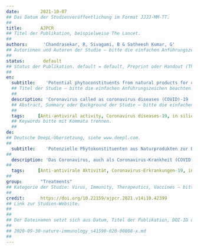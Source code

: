 ```yaml
---
date:        2021-10-07
## Das Datum der Studienveröffentlichung im Format JJJJ-MM-TT.
##
title:       AJPCR
## Titel der Publikation, beispielweise The Lancet.
##
authors:      'Chandrasekar, R, Sivagami, B & Satheesh Kumar, G'
## Autorinnen und Autoren der Studie – bitte die einfachen Anführungszeichen beachten!
##
status:       default
## Status der Publikation. default = default, Preprint oder Handout (Thesenpapier)
##
en:
  subtitle:    'Potential phytoconstituents from natural products for combating against coronavirus disease-19 (severe acute respiratory syndrome coronavirus-2) - A review'
  ## Titel der Studie – bitte die einfachen Anführungszeichen beachten!
  ##
  description: 'Coronavirus called as coronavirus diseases (COVID)-19 (severe acute respiratory syndrome coronavirus [SARS-CoV]-2) is a viral infection which is spreading to a great extent and affecting many people worldwide, many developed and developing countries are severely affected by the virus. The World Health Organization (WHO) is taking serious preventive measures to stop this viral infection worldwide. The coronavirus is a big threat to human beings and controlling the emerging viral infections is a global concern. Antiviral drug such as Remdesivir has been approved by the FDA, but combating against these viral infections is a great challenge to scientists and researchers with the available few antiviral drugs due to severe side effects and toxicity. Many drugs such as hydroxy chloroquin, Remdesivir, and vaccines have been recommended for combating this virus. Few Polyherbal formulations and Ayurvedic formulations containing antiviral phytoconstituents have been recommended to boost the immunity. Some drugs and phytoconstituents are under different phases of human clinical trials. The currently available synthetic drugs and vaccines for the treatment of viral infections have severe side effects. Medicinal plants play a critical role in treating viral infections by developing immunity against viral diseases. Some medicinal plants which were used as antipyretic, analgesic, and anti-inflammatory activity helped in treating various diseases and viral infections. Many plants contain flavonoids such as quercetin, luteolin, apigenin, and polyphenols such as thymoquinone, phytosteroids such as cucurbitacin and others which may likely to act as antioxidants and immunomodulatory that can fight against COVID-19. The current review provides information on phytochemical constituents present in medicinal plants, their mechanism of action, in silico molecular docking studies and human clinical trials to treat viral disorders.'
  ## Abstract, Summary oder Background der Studie – bitte die einfachen Anführungszeichen b
  ##
  tags:     [Anti‐antiviral activity, Coronavirus diseases‐19, in silico molecular docking, Natural products, Phytoconstituents, Anti‐antiviral activity and coronavirus diseases‐19, Drug candidates]
  ## Keywords bitte mit Kommata trennen.
  ##
de: 
## Deutsche DeepL-Übersetzung, siehe www.deepl.com.
##
  subtitle:    'Potenzielle Phytokonstituenten aus Naturprodukten zur Bekämpfung der Coronavirus-Krankheit-19 (schweres akutes respiratorisches Syndrom Coronavirus-2) - ein Überblick'
##
  description: 'Das Coronavirus, auch als Coronavirus-Krankheit (COVID)-19 (schweres akutes respiratorisches Syndrom Coronavirus [SARS-CoV]-2) bezeichnet, ist eine Virusinfektion, die sich in großem Umfang ausbreitet und viele Menschen weltweit betrifft. Die Weltgesundheitsorganisation (WHO) ergreift ernsthafte Präventivmaßnahmen, um diese Virusinfektion weltweit zu stoppen. Das Coronavirus stellt eine große Bedrohung für den Menschen dar, und die Bekämpfung der aufkommenden Virusinfektionen ist ein globales Anliegen. Antivirale Medikamente wie Remdesivir wurden von der FDA zugelassen, aber die Bekämpfung dieser Virusinfektionen ist für Wissenschaftler und Forscher mit den wenigen verfügbaren antiviralen Medikamenten aufgrund der schweren Nebenwirkungen und Toxizität eine große Herausforderung. Viele Medikamente wie Hydroxychloroquin, Remdesivir und Impfstoffe wurden zur Bekämpfung dieses Virus empfohlen. Einige pflanzliche und ayurvedische Formulierungen, die antivirale Phytokonstituenten enthalten, wurden zur Stärkung der Immunität empfohlen. Einige Medikamente und Phytokonstituenten befinden sich in verschiedenen Phasen der klinischen Erprobung am Menschen. Die derzeit verfügbaren synthetischen Arzneimittel und Impfstoffe für die Behandlung von Virusinfektionen haben schwere Nebenwirkungen. Heilpflanzen spielen eine wichtige Rolle bei der Behandlung von Virusinfektionen, indem sie die Immunität gegen Viruserkrankungen stärken. Einige Heilpflanzen, die als fiebersenkende, schmerzstillende und entzündungshemmende Mittel eingesetzt wurden, halfen bei der Behandlung verschiedener Krankheiten und Virusinfektionen. Viele Pflanzen enthalten Flavonoide wie Quercetin, Luteolin, Apigenin und Polyphenole wie Thymochinon, Phytosteroide wie Cucurbitacin und andere, die wahrscheinlich als Antioxidantien und Immunmodulatoren wirken und COVID-19 bekämpfen können. Die vorliegende Übersichtsarbeit enthält Informationen über die in Heilpflanzen enthaltenen phytochemischen Inhaltsstoffe, ihren Wirkmechanismus, In-silico-Molekular-Docking-Studien und klinische Studien am Menschen zur Behandlung von Viruserkrankungen.'
##
  tags:     [Anti-antivirale Aktivität, Coronavirus-Erkrankungen-19, in silico molecular docking, Naturstoffe, Phytokonstituenten, Anti-antivirale Aktivität und Coronavirus-Erkrankungen-19, Wirkstoffkandidaten]
##
group:       "Treatments"
## Kategorie der Studie: Virus, Immunity, Therapeutics, Vaccines – bitte die Anführungszeichen beachten!
##
credit:      https://doi.org/10.22159/ajpcr.2021.v14i10.42399
## Link zur Studien-Website.
##
##
## Der Dateinamen setzt sich aus Datum, Titel der Publikation, DOI-ID der Studie (nach dem letzten Slash) und der Dateiendung zusammen. Bitte den Unterstrich vor der DOI-ID beachten!
##
## 2020-09-30-nature-immunology_s41590-020-00808-x.md
##
---
```

<object data="{{ page.link }}" style='height:calc(100vh - 400px); width: 100%' type='application/pdf'></object>